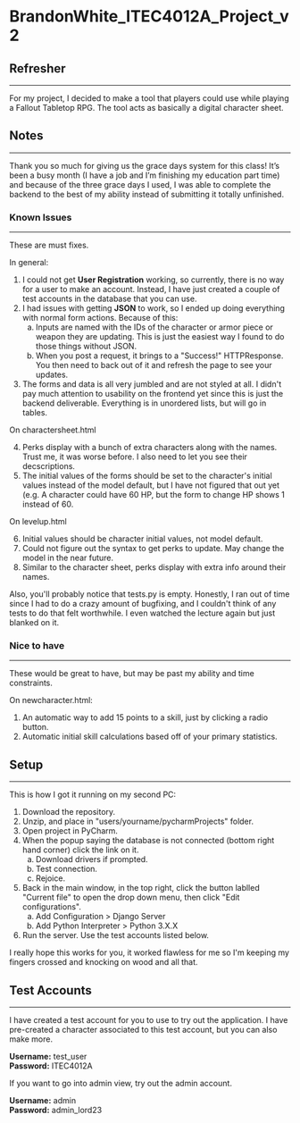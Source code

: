 # BrandonWhite_ITEC4012A_Project_v2

## Refresher
<hr>
For my project, I decided to make a tool that players could use while playing a Fallout Tabletop RPG. The tool acts as basically a digital character sheet. 

## Notes
<hr>
<p>Thank you so much for giving us the grace days system for this class! It’s been a busy month (I have a job and I’m finishing my education part time) and because of the three grace days I used, I was able to complete the backend to the best of my ability instead of submitting it totally unfinished.</p>

### Known Issues
<hr>
<p>These are must fixes.</p>

<p>In general:</p>
<ol>
  <li>I could not get <strong>User Registration</strong> working, so currently, there is no way for a user to make an account. Instead, I have just created a couple of test accounts in the database that you can use.</li>
  <li>I had issues with getting <strong>JSON</strong> to work, so I ended up doing everything with normal form actions. Because of this:
  <ol type="a">
    <li>Inputs are named with the IDs of the character or armor piece or weapon they are updating. This is just the easiest way I found to do those things without JSON.</li>
    <li>When you post a request, it brings to a "Success!" HTTPResponse. You then need to back out of it and refresh the page to see your updates.</li>
  </ol>
  </li>
  <li>The forms and data is all very jumbled and are not styled at all. I didn't pay much attention to usability on the frontend yet since this is just the backend deliverable. Everything is in unordered lists, but will go in tables.</li>
</ol>

<p>On charactersheet.html</p>
<ol start="4">
  <li>Perks display with a bunch of extra characters along with the names. Trust me, it was worse before. I also need to let you see their decscriptions.</li>
  <li>The initial values of the forms should be set to the character's initial values instead of the model default, but I have not figured that out yet (e.g. A character could have 60 HP, but the form to change HP shows 1 instead of 60.</li>
</ol>

<p>On levelup.html</p>
<ol start="6">
  <li>Initial values should be character initial values, not model default.</li>
  <li>Could not figure out the syntax to get perks to update. May change the model in the near future.</li>
  <li>Similar to the character sheet, perks display with extra info around their names.</li>
</ol>

<p>Also, you'll probably notice that tests.py is empty. Honestly, I ran out of time since I had to do a crazy amount of bugfixing, and I couldn't think of any tests to do that felt worthwhile. I even watched the lecture again but just blanked on it.</p>

### Nice to have
<hr>
<p>These would be great to have, but may be past my ability and time constraints.</p>

<p>On newcharacter.html:</p>
<ol>
  <li>An automatic way to add 15 points to a skill, just by clicking a radio button.</li>
  <li>Automatic initial skill calculations based off of your primary statistics.</li>
</ol>

## Setup
<hr>
<p>This is how I got it running on my second PC:</p>

<ol>
  <li>Download the repository.</li>
  <li>Unzip, and place in "users/yourname/pycharmProjects" folder.</li>
  <li>Open project in PyCharm.</li>
  <li>When the popup saying the database is not connected (bottom right hand corner) click the link on it.
  <ol type="a">
    <li>Download drivers if prompted.</li>
    <li>Test connection.</li>
    <li>Rejoice.</li>
  </ol>
  </li>
  <li>Back in the main window, in the top right, click the button lablled "Current file" to open the drop down menu, then click "Edit configurations".
  <ol type="a">
    <li>Add Configuration > Django Server</li>
    <li>Add Python Interpreter > Python 3.X.X </li>
  </ol>
  </li>
  <li>Run the server. Use the test accounts listed below.</li>
</ol>

I really hope this works for you, it worked flawless for me so I'm keeping my fingers crossed and knocking on wood and all that.

## Test Accounts
<hr>
<p>I have created a test account for you to use to try out the application. I have pre-created a character associated to this test account, but you can also make more.</p>

<p><strong>Username:</strong> test_user<br>
<strong>Password:</strong> ITEC4012A</p>

<p>If you want to go into admin view, try out the admin account.</p>

<p><strong>Username:</strong> admin<br>
<strong>Password:</strong> admin_lord23</p>

